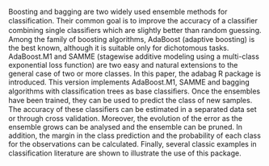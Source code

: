 Boosting and bagging are two widely used ensemble methods for classiﬁcation. Their
common goal is to improve the accuracy of a classiﬁer combining single classiﬁers which are
slightly better than random guessing. Among the family of boosting algorithms, AdaBoost
(adaptive boosting) is the best known, although it is suitable only for dichotomous tasks.
AdaBoost.M1 and SAMME (stagewise additive modeling using a multi-class exponential
loss function) are two easy and natural extensions to the general case of two or more
classes. In this paper, the adabag R package is introduced. This version implements
AdaBoost.M1, SAMME and bagging algorithms with classiﬁcation trees as base classiﬁers.
Once the ensembles have been trained, they can be used to predict the class of new
samples. The accuracy of these classiﬁers can be estimated in a separated data set or
through cross validation. Moreover, the evolution of the error as the ensemble grows
can be analysed and the ensemble can be pruned. In addition, the margin in the class
prediction and the probability of each class for the observations can be calculated. Finally,
several classic examples in classiﬁcation literature are shown to illustrate the use of this
package.
